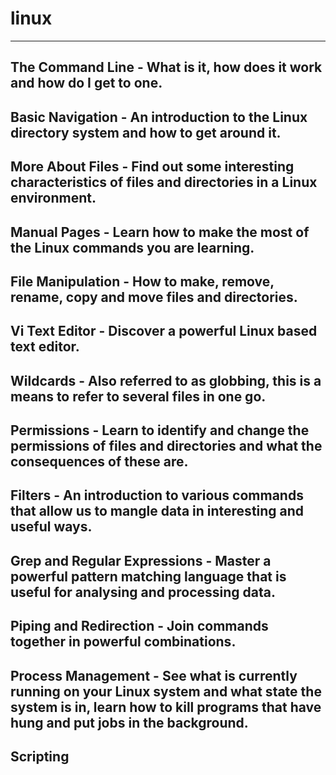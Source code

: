 # linux

***

 ## The Command Line - What is it, how does it work and how do I get to one.
 ## Basic Navigation - An introduction to the Linux directory system and how to get around it.
 ## More About Files - Find out some interesting characteristics of files and directories in a Linux environment.
 ## Manual Pages - Learn how to make the most of the Linux commands you are learning.
 ## File Manipulation - How to make, remove, rename, copy and move files and directories.
 ## Vi Text Editor - Discover a powerful Linux based text editor.
 ## Wildcards - Also referred to as globbing, this is a means to refer to several files in one go.
 ## Permissions - Learn to identify and change the permissions of files and directories and what the consequences of these are.
 ## Filters - An introduction to various commands that allow us to mangle data in interesting and useful ways.
 ## Grep and Regular Expressions - Master a powerful pattern matching language that is useful for analysing and processing data.
 ## Piping and Redirection - Join commands together in powerful combinations.
 ## Process Management - See what is currently running on your Linux system and what state the system is in, learn how to kill programs that have hung and put jobs in the background.
 ## Scripting 
